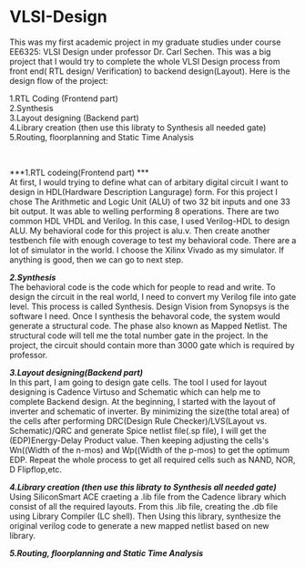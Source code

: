 # VLSI-Design

This was my first academic project in my graduate studies under course EE6325: VLSI Design under professor Dr. Carl Sechen. This was a big project that I would try to complete the whole VLSI Design process from front end( RTL design/ Verification) to backend design(Layout). Here is the design flow of the project:

1.RTL Coding (Frontend part)  
2.Synthesis  
3.Layout designing (Backend part)   
4.Library creation (then use this libraty to Synthesis all needed gate)  
5.Routing, floorplanning and Static Time Analysis   


&nbsp;
&nbsp;




***1.RTL codeing(Frontend part) ***  
At first, I would trying to define what can of arbitary digital circuit I want to design in HDL(Hardware Description Langurage) form. For this project I chose The Arithmetic and Logic Unit (ALU) of two 32 bit inputs and one 33 bit output. It was able to welling performing 8 operations. There are two common HDL VHDL and Verilog. In this case, I used Verilog-HDL to design ALU. My behavioral code for this project is alu.v. Then create another testbench file with enough coverage to test my behavioral code. There are a lot of simulator in the world. I choose the Xilinx Vivado as my simulator. If anything is good, then we can go to next step.

***2.Synthesis***  
The behavioral code is the code which for people to read and write. To design the circuit in the real world, I need to convert my Verilog file into gate level. This process is called Synthesis.  Design Vision from Synopsys is the software I need. Once I synthesis the behavoral code, the system would generate a structural code. The phase also known as Mapped Netlist. The structural code will tell me the total number gate in the project. In the project, the circuit should contain more than 3000 gate which is required by professor. 

***3.Layout designing(Backend part)***  
In this part, I am going to design gate cells. The tool I used for layout designing is Cadence Virtuso and Schematic which can help me to complete Backend design. At the beginning, I started with the layout of inverter and schematic of inverter. By minimizing the size(the total area) of the cells after performing DRC(Design Rule Checker)/LVS(Layout vs. Schematic)/QRC and generate Spice netlist file(.sp file), I will get the (EDP)Energy-Delay Product value. Then keeping adjusting the cells's Wn((Width of the n-mos) and Wp((Width of the p-mos) to get the optimum EDP. Repeat the whole process to get all required cells such as NAND, NOR, D Flipflop,etc.

***4.Library creation (then use this libraty to Synthesis all needed gate)***  
Using SiliconSmart ACE craeting a .lib file from the Cadence library which consist of all the required layouts.
From this .lib file, creating the .db file using Library Compiler (LC shell).
Then Using this library, synthesize the original verilog code to generate a new mapped netlist based on new library.

***5.Routing, floorplanning and Static Time Analysis***  




